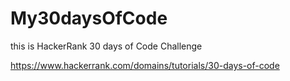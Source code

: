 # My30daysOfCode

this is HackerRank 30 days of Code Challenge

https://www.hackerrank.com/domains/tutorials/30-days-of-code
